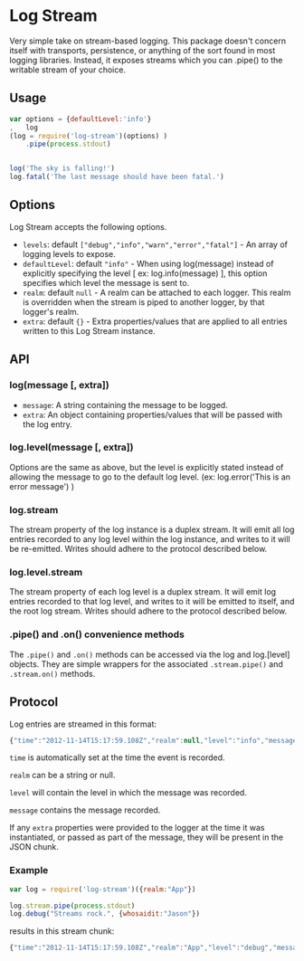 # Log Stream

Very simple take on stream-based logging. This package doesn't concern itself with 
transports, persistence, or anything of the sort found in most logging libraries. 
Instead, it exposes streams which you can .pipe() to the writable stream of your 
choice.

## Usage

``` js
var options = {defaultLevel:'info'}
,   log 
(log = require('log-stream')(options) )
    .pipe(process.stdout)


log('The sky is falling!')
log.fatal('The last message should have been fatal.') 
```

## Options

Log Stream accepts the following options.

- `levels`: default `["debug","info","warn","error","fatal"]` - An array of logging levels to expose.
- `defaultLevel`: default `"info"` - When using log(message) instead of explicitly specifying the level 
[ ex: log.info(message) ], this option specifies which level the message is sent to.
- `realm`: default `null` - A realm can be attached to each logger. This realm is overridden when the 
stream is piped to another logger, by that logger's realm. 
- `extra`: default `{}` - Extra properties/values that are applied to all entries written to this 
Log Stream instance.


## API

### log(message [, extra])

- `message`: A string containing the message to be logged.
- `extra`: An object containing properties/values that will be passed with the log entry.

### log.level(message [, extra])

Options are the same as above, but the level is explicitly stated instead of allowing the message to 
go to the default log level. (ex: log.error('This is an error message') )

### log.stream 

The stream property of the log instance is a duplex stream. It will emit all log entries recorded to any 
log level within the log instance, and writes to it will be re-emitted. Writes should adhere to the 
protocol described below.

### log.level.stream 

The stream property of each log level is a duplex stream. It will emit log entries recorded to that log 
level, and writes to it will be emitted to itself, and the root log stream. Writes should adhere to the 
protocol described below.

### .pipe() and .on() convenience methods

The `.pipe()` and `.on()` methods can be accessed via the log and log.[level] objects. They are simple wrappers 
for the associated `.stream.pipe()` and `.stream.on()` methods.

## Protocol

Log entries are streamed in this format:

``` js
{"time":"2012-11-14T15:17:59.108Z","realm":null,"level":"info","message":"The sky is falling!"}
```

`time` is automatically set at the time the event is recorded. 

`realm` can be a string or null.

`level` will contain the level in which the message was recorded.

`message` contains the message recorded. 

If any `extra` properties were provided to the logger at the time it was instantiated, or passed 
as part of the message, they will be present in the JSON chunk.

### Example

``` js
var log = require('log-stream')({realm:"App"})

log.stream.pipe(process.stdout)
log.debug("Streams rock.", {whosaidit:"Jason"})
```

results in this stream chunk:

``` js
{"time":"2012-11-14T15:17:59.108Z","realm":"App","level":"debug","message":"Streams rock.","whosaidit":"Jason"}
```

